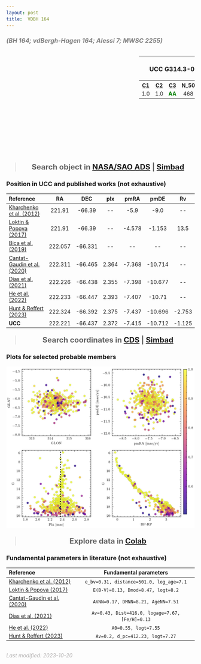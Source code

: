 ```yaml
---
layout: post
title:  VDBH 164
---
```

<h3><span style="color: #808080;"><i>(BH 164; vdBergh-Hagen 164; Alessi 7; MWSC 2255)</i></span></h3>
<div style="display: flex; justify-content: space-between;">
 <div style="text-align: center;">
 <!-- Left block -->
 <div id="aladin-lite-div" style="width:355px;height:250px;"></div>
 <script type="text/javascript" src="https://aladin.cds.unistra.fr/AladinLite/api/v3/latest/aladin.js" charset="utf-8"></script>
 <script type="text/javascript">
   let aladin;
   A.init.then(() => {
      aladin = A.aladin('#aladin-lite-div', {survey: "P/DSS2/color", fov:0.877, target: "222.221 -66.437"});
   });
 </script>
</div>
<!-- Left block -->

<table style="text-align: center; width:355px;height:250px;">
  <!-- Row 1 (title) -->
  <tr>
    <td colspan="5"><h3>UCC G314.3-06.2</h3></td>
  </tr>
  <!-- Row 2 -->
  <tr>
    <th><a href="https://ucc.ar/faq#what-are-the-c1-c2-and-c3-parameters" title="Photometric class">C1</a></th>
    <th><a href="https://ucc.ar/faq#what-are-the-c1-c2-and-c3-parameters" title="Density class">C2</a></th>
    <th><a href="https://ucc.ar/faq#what-are-the-c1-c2-and-c3-parameters" title="Combined class">C3</a></th>
    <th><div title="Stars with membership probability >50%">N_50</div></th>
    <th><div title="Radius that contains half the members [arcmin]">r_50</div></th>
  </tr>
  <!-- Row 3 -->
  <tr>
    <td>1.0</td>
    <td>1.0</td>
    <td><span style="color: green; font-weight: bold;">A</span><span style="color: green; font-weight: bold;">A</span></td>
    <td>468</td>
    <td>26.3</td>
  </tr>
</table>
</div>

> <p style="text-align:center; font-weight: bold; font-size:20px">Search object in <a href="https://ui.adsabs.harvard.edu/search/q=%20collection%3Aastronomy%20body%3A%22VDBH%20164%22&sort=date%20desc%2C%20bibcode%20desc&p_=0" target="_blank">NASA/SAO ADS</a> | <a href="https://simbad.cds.unistra.fr/simbad/sim-id-refs?Ident=vdbh164" target="_blank">Simbad</a></p>


### Position in UCC and published works (not exhaustive)

| Reference    | RA    | DEC   | plx  | pmRA  | pmDE   |  Rv  |
| :---         | :---: | :---: | :---: | :---: | :---: | :---: |
|[Kharchenko et al. (2012)](https://ui.adsabs.harvard.edu/abs/2012A%26A...543A.156K) | 221.91 | -66.39 | -- | -5.9 | -9.0 | -- |
|[Loktin & Popova (2017)](https://ui.adsabs.harvard.edu/abs/2017AstBu..72..257L/abstract) | 221.91 | -66.39 | -- | -4.578 | -1.153 | 13.5 |
|[Bica et al. (2019)](https://ui.adsabs.harvard.edu/abs/2019AJ....157...12B/abstract) | 222.057 | -66.331 | -- | -- | -- | -- |
|[Cantat-Gaudin et al. (2020)](https://ui.adsabs.harvard.edu/abs/2020A%26A...640A...1C) | 222.311 | -66.465 | 2.364 | -7.368 | -10.714 | -- |
|[Dias et al. (2021)](https://ui.adsabs.harvard.edu/abs/2021MNRAS.504..356D) | 222.226 | -66.438 | 2.355 | -7.398 | -10.677 | -- |
|[He et al. (2022)](https://ui.adsabs.harvard.edu/abs/2022ApJS..262....7H/abstract) | 222.233 | -66.447 | 2.393 | -7.407 | -10.71 | -- |
|[Hunt & Reffert (2023)](https://ui.adsabs.harvard.edu/abs/2023arXiv230313424H/abstract) | 222.324 | -66.392 | 2.375 | -7.437 | -10.696 | -2.753 |
| **UCC** |222.221 | -66.437 | 2.372 | -7.415 | -10.712 | -1.125 |

> <p style="text-align:center; font-weight: bold; font-size:20px">Search coordinates in <a href="https://cdsportal.u-strasbg.fr/?target=222.221,-66.437" target="_blank">CDS</a> | <a href="https://simbad.cds.unistra.fr/mobile/object_list.html?coord=222.221%20-66.437&output=json&radius=5&userEntry=vdbh164" target="_blank">Simbad</a></p>

### Plots for selected probable members

![CLUSTER](https://raw.githubusercontent.com/ucc23/Q4N/main/plots/vdbh164.webp)


> <p style="text-align:center; font-weight: bold; font-size:20px">Explore data in <a href="https://colab.research.google.com/github/UCC23/Q4N/blob/master/notebooks/vdbh164.ipynb" target="_blank">Colab</a></p>


### Fundamental parameters in literature (not exhaustive)

| Reference |  Fundamental parameters |
| :---         |     :---:      |
| [Kharchenko et al. (2012)](https://ui.adsabs.harvard.edu/abs/2012A%26A...543A.156K) | `e_bv=0.31, distance=501.0, log_age=7.1` |
| [Loktin & Popova (2017)](https://ui.adsabs.harvard.edu/abs/2017AstBu..72..257L/abstract) | `E(B-V)=0.13, Dmod=8.47, logt=8.2` |
| [Cantat-Gaudin et al. (2020)](https://ui.adsabs.harvard.edu/abs/2020A%26A...640A...1C) | `AVNN=0.17, DMNN=8.21, AgeNN=7.51` |
| [Dias et al. (2021)](https://ui.adsabs.harvard.edu/abs/2021MNRAS.504..356D) | `Av=0.43, Dist=416.0, logage=7.67, [Fe/H]=0.13` |
| [He et al. (2022)](https://ui.adsabs.harvard.edu/abs/2022ApJS..262....7H/abstract) | `A0=0.55, logt=7.55` |
| [Hunt & Reffert (2023)](https://ui.adsabs.harvard.edu/abs/2023arXiv230313424H/abstract) | `Av=0.2, d_pc=412.23, logt=7.27` |

<br>
<font color="b3b1b1"><i>Last modified: 2023-10-20</i></font>
